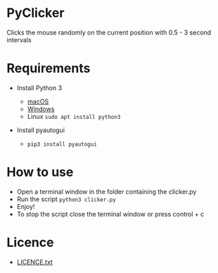 # PyClicker
Clicks the mouse randomly on the current position with 0.5 - 3 second intervals

# Requirements

- Install Python 3
  - [macOS](https://www.python.org/ftp/python/3.8.3/python-3.8.3-macosx10.9.pkg)
  - [Windows](https://www.python.org/ftp/python/3.8.4/python-3.8.4rc1-amd64.exe)
  - Linux ```sudo apt install python3```

- Install pyautogui
  - ```pip3 install pyautogui ```
  
# How to use

  - Open a terminal window in the folder containing the clicker.py 
  - Run the script ```python3 clicker.py```
  - Enjoy!
  - To stop the script close the terminal window or press control + c

# Licence

  - [LICENCE.txt](https://github.com/topseli/PyClicker/blob/master/LICENCE.txt)
